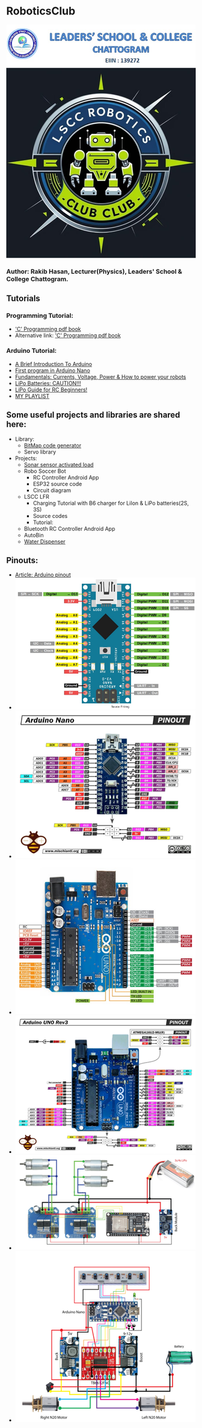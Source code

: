 # RoboticsClub
<img src="images/LSCC-banner.jpg" alt="banner" />
<img src="images/LSCC-RoboticsClub-logo-dark-bg.jpg" alt="Club Logo" width="657px" />

### Author: Rakib Hasan, Lecturer(Physics), Leaders' School & College Chattogram.

## Tutorials
 ### Programming Tutorial:
 - ['C' Programming pdf book](<Computer Programming (C) 1st part by Tamim Shahriar Subeen.pdf>)
 - Alternative link: ['C' Programming pdf book](Computer%20Programming%20(C)%201st%20part%20by%20Tamim%20Shahriar%20Subeen.pdf)
 ### Arduino Tutorial:
 - [A Brief Introduction To Arduino](https://www.youtube.com/watch?v=nL34zDTPkcs)
 - [First program in Arduino Nano](https://www.youtube.com/watch?v=R102xfcx75I)
 - [Fundamentals: Currents, Voltage, Power & How to power your robots](https://www.youtube.com/watch?v=Iye4uVLmj8o&list=PLmZMSmNrIbn2F906Ibh4Jy4HtgfKOOqHC&index=5)
 - [LiPo Batteries: CAUTION!!!](https://youtu.be/Iye4uVLmj8o?list=PLmZMSmNrIbn2F906Ibh4Jy4HtgfKOOqHC&t=590)
 - [LiPo Guide for RC Beginners!](https://www.youtube.com/watch?v=Lk7wzVYmXSA&list=PLmZMSmNrIbn2F906Ibh4Jy4HtgfKOOqHC&index=5&t=262s)
 - [MY PLAYLIST](https://youtube.com/playlist?list=PLmZMSmNrIbn2F906Ibh4Jy4HtgfKOOqHC&si=s0Xlpj7HS1_l4KLY)

## Some useful projects and libraries are shared here:
 - Library:
     - [BitMap code generator](https://marlinfw.org/tools/u8glib/converter.html)
     - Servo library 
 - Projects:
     - [Sonar sensor activated load](Arduino/sonar_with_display)
     - Robo Soccer Bot
        - RC Controller Android App
        - ESP32 source code
        - Circuit diagram
     - LSCC LFR
        - Charging Tutorial with B6 charger for LiIon & LiPo batteries(2S, 3S)
        - Source codes
        - Tutorial: 
     - Bluetooth RC Controller Android App
     - AutoBin
     - [Water Dispenser](Projects/ScienceFair25/Sonar_Sensor_HC-SR04)

## Pinouts:
 - [Article: Arduino pinout](https://components101.com/microcontrollers/arduino-uno)
 - <img src="images/nano-pinout-01.jpg" alt="Arduino Nano" />
 - <img src="images/nano-pinout-02.jpg" alt="Arduino Nano" />
 - <img src="images/uno-pinout-01.jpg" alt="Arduino Nano" />
 - <img src="images/uno-pinout-02.jpg" alt="Arduino Nano" />
 - <img src="ESP32-Robo-Soccer-Bot/Circuit_Diagram_SoccerBot_.jpg" alt="Arduino Nano" />
 - <img src="LSCC_LFR/lfr_circuit-daigram-8-array-tb6612.jpg" alt="Arduino Nano" />
